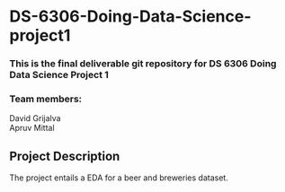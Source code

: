 # DS-6306-Doing-Data-Science-project1
### This is the final deliverable git repository for DS 6306 Doing Data Science Project 1
### Team members: 
David Grijalva  
Apruv Mittal

## Project Description	
The project entails a EDA for a beer and breweries dataset.  

 
